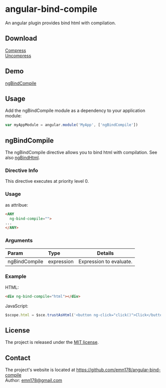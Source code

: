 # angular-bind-compile
An angular plugin provides bind html with compilation.

## Download
[Compress](https://raw.github.com/emn178/angular-bind-compile/master/build/angular-bind-compile.min.js)  
[Uncompress](https://raw.github.com/emn178/angular-bind-compile/master/src/angular-bind-compile.js)

## Demo
[ngBindCompile](http://emn178.github.io/angular-bind-compile/samples/ng-bind-compile/)  

## Usage
Add the ngBindCompile module as a dependency to your application module:
```JavaScript
var myAppModule = angular.module('MyApp', ['ngBindCompile'])
```

## ngBindCompile
The ngBindCompile directive allows you to bind html with compilation. See also [ngBindHtml](https://docs.angularjs.org/api/ng/directive/ngBindHtml).

### Directive Info
This directive executes at priority level 0.

### Usage
as attribue:
```HTML
<ANY
  ng-bind-compile="">
...
</ANY>
```
### Arguments
| Param | Type | Details |
|:-----|:-------|-------|
|ngBindCompile   |expression     |Expression to evaluate.    |

### Example
HTML:
```HTML
<div ng-bind-compile="html"></div>
```
JavaScript:
```JavaScript
$scope.html = $sce.trustAsHtml('<button ng-click="click()">Click</button>');
```
## License
The project is released under the [MIT license](http://www.opensource.org/licenses/MIT).

## Contact
The project's website is located at https://github.com/emn178/angular-bind-compile  
Author: emn178@gmail.com
